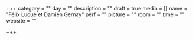 +++
category = ""
day = ""
description = ""
draft = true
media = []
name = "Félix Luque et Damien Gernay"
perf = ""
picture = ""
room = ""
time = ""
website = ""

+++
